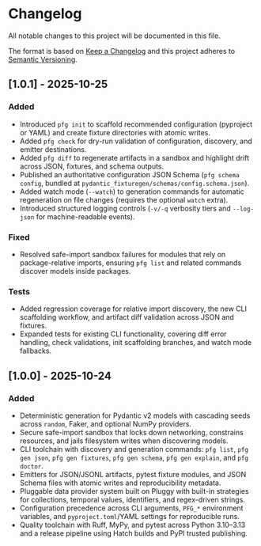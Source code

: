 # Changelog

All notable changes to this project will be documented in this file.

The format is based on [Keep a Changelog](https://keepachangelog.com/en/1.0.0/) and this project adheres to [Semantic Versioning](https://semver.org/spec/v2.0.0.html).

## [1.0.1] - 2025-10-25

### Added

- Introduced `pfg init` to scaffold recommended configuration (pyproject or YAML) and create fixture directories with atomic writes.
- Added `pfg check` for dry-run validation of configuration, discovery, and emitter destinations.
- Added `pfg diff` to regenerate artifacts in a sandbox and highlight drift across JSON, fixtures, and schema outputs.
- Published an authoritative configuration JSON Schema (`pfg schema config`, bundled at `pydantic_fixturegen/schemas/config.schema.json`).
- Added watch mode (`--watch`) to generation commands for automatic regeneration on file changes (requires the optional `watch` extra).
- Introduced structured logging controls (`-v/-q` verbosity tiers and `--log-json` for machine-readable events).

### Fixed

- Resolved safe-import sandbox failures for modules that rely on package-relative imports, ensuring `pfg list` and related commands discover models inside packages.

### Tests

- Added regression coverage for relative import discovery, the new CLI scaffolding workflow, and artifact diff validation across JSON and fixtures.
- Expanded tests for existing CLI functionality, covering diff error handling, check validations, init scaffolding branches, and watch mode fallbacks.

## [1.0.0] - 2025-10-24

### Added

- Deterministic generation for Pydantic v2 models with cascading seeds across `random`, Faker, and optional NumPy providers.
- Secure safe-import sandbox that locks down networking, constrains resources, and jails filesystem writes when discovering models.
- CLI toolchain with discovery and generation commands: `pfg list`, `pfg gen json`, `pfg gen fixtures`, `pfg gen schema`, `pfg gen explain`, and `pfg doctor`.
- Emitters for JSON/JSONL artifacts, pytest fixture modules, and JSON Schema files with atomic writes and reproducibility metadata.
- Pluggable data provider system built on Pluggy with built-in strategies for collections, temporal values, identifiers, and regex-driven strings.
- Configuration precedence across CLI arguments, `PFG_*` environment variables, and `pyproject.toml`/YAML settings for reproducible runs.
- Quality toolchain with Ruff, MyPy, and pytest across Python 3.10–3.13 and a release pipeline using Hatch builds and PyPI trusted publishing.

